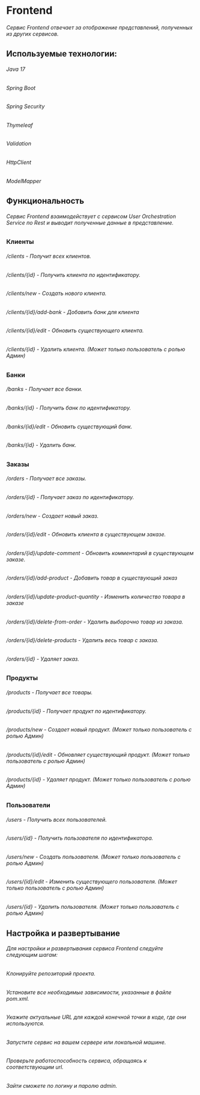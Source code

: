 # Frontend

###### Сервис Frontend отвечает за отображение представлений, полученных из других сервисов.

## Используемые технологии:

###### Java 17
###### Spring Boot
###### Spring Security
###### Thymeleaf 
###### Validation 
###### HttpClient 
###### ModelMapper

## Функциональность

###### Сервис Frontend взаимодействует с сервисом User Orchestration Service по Rest и выводит полученные данные в представление.

### Клиенты

######  /clients - Получит всех клиентов. 
######  /clients/{id} - Получить клиента по идентификатору. 
######  /clients/new - Создать нового клиента. 
######  /clients/{id}/add-bank - Добавить банк для клиента 
######  /clients/{id}/edit - Обновить существующего клиента. 
######  /clients/{id} - Удалить клиента. (Может только пользователь с ролью Админ)

### Банки

###### /banks - Получает все банки. 
###### /banks/{id} - Получить банк по идентификатору. 
###### /banks/{id}/edit - Обновить существующий банк. 
###### /banks/{id} - Удалить банк.

### Заказы

###### /orders - Получает все заказы. 
###### /orders/{id} - Получает заказ по идентификатору. 
###### /orders/new - Создает новый заказ. 
###### /orders/{id}/edit - Обновить клиента в существующем заказе. 
###### /orders/{id}/update-comment - Обновить комментарий в существующем заказе. 
###### /orders/{id}/add-product - Добавить товар в существующий заказ 
###### /orders/{id}/update-product-quantity - Изменить количество товара в заказе 
###### /orders/{id}/delete-from-order - Удалить выборочно товар из заказа. 
###### /orders/{id}/delete-products - Удалить весь товар с заказа. 
###### /orders/{id} - Удаляет заказ.

### Продукты

###### /products - Получает все товары. 

###### /products/{id} - Получает продукт по идентификатору. 
###### /products/new - Создает новый продукт. (Может только пользователь с ролью Админ) 
###### /products/{id}/edit - Обновляет существующий продукт. (Может только пользователь с ролью Админ) 
###### /products/{id} - Удаляет продукт. (Может только пользователь с ролью Админ)

### Пользователи

###### /users - Получить всех пользователей. 
###### /users/{id} - Получить пользователя по идентификатора. 
###### /users/new - Создать пользователя. (Может только пользователь с ролью Админ) 
###### /users/{id}/edit - Изменить существующего пользователя. (Может только пользователь с ролью Админ) 
###### /users/{id} - Удалить пользователя. (Может только пользователь с ролью Админ)

## Настройка и развертывание

###### Для настройки и развертывания сервиса Frontend следуйте следующим шагам:

###### Клонируйте репозиторий проекта.
###### Установите все необходимые зависимости, указанные в файле pom.xml. 
###### Укажите актуальные URL для каждой конечной точки в коде, где они используются. 
###### Запустите сервис на вашем сервере или локальной машине. 
###### Проверьте работоспособность сервиса, обращаясь к соответствующим url. 
###### Зайти сможете по логину и паролю admin.